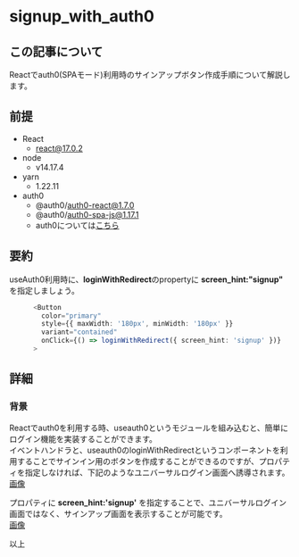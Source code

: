 # signup_with_auth0
## この記事について
Reactでauth0(SPAモード)利用時のサインアップボタン作成手順について解説します。  

## 前提
- React
    - react@17.0.2
- node
    - v14.17.4
- yarn
    - 1.22.11
- auth0
    - @auth0/auth0-react@1.7.0
    - @auth0/auth0-spa-js@1.17.1
    - auth0については[こちら]("https://auth0.com/jp")

## 要約
useAuth0利用時に、**loginWithRedirect**のpropertyに **screen_hint:"signup"** を指定しましょう。

```typescript
      <Button
        color="primary"
        style={{ maxWidth: '180px', minWidth: '180px' }}
        variant="contained"
        onClick={() => loginWithRedirect({ screen_hint: 'signup' })}
      >
```

## 詳細
### 背景
Reactでauth0を利用する時、useauth0というモジュールを組み込むと、簡単にログイン機能を実装することができます。  
イベントハンドラと、useauth0のloginWithRedirectというコンポーネントを利用することでサインイン用のボタンを作成することができるのですが、プロパティを指定しなければ、下記のようなユニバーサルログイン画面へ誘導されます。  
[画像](img/001-1.png)
    
プロパティに **screen_hint:'signup'** を指定することで、ユニバーサルログイン画面ではなく、サインアップ画面を表示することが可能です。  
[画像](img/001-1.png)

以上